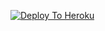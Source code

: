 [![Deploy To Heroku](https://www.herokucdn.com/deploy/button.svg)](https://heroku.com/deploy/?template=https://github.com/Ashrafmdmatin41/Save-Restricted-Content-Bot-V2)
